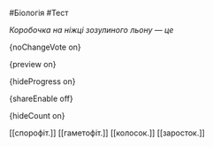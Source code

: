 #Біологія #Тест

*Коробочка на ніжці зозулиного льону — це*

{noChangeVote on}

{preview on}

{hideProgress on}

{shareEnable off}

{hideCount on}

[[спорофіт.]]
[[гаметофіт.]]
[[колосок.]]
[[заросток.]]
